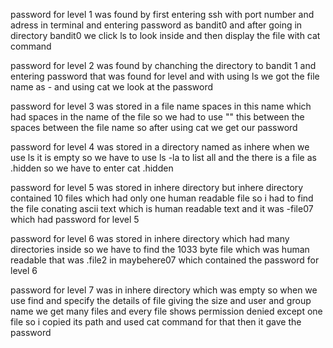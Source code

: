 password for level 1 was found by first entering ssh with port number and adress in terminal and entering password as bandit0 and after going in directory bandit0 we click ls to look inside and then display the file with cat command


password for level 2 was found by chanching the directory to bandit 1 and entering password that was found for level and with using ls we got the file name as - and using cat we look at the password


password for level 3 was stored in a file name spaces in this name which had spaces in the name of the file so we had to use "\" this between the spaces between the file name so after using cat we get our password

password for level 4 was stored in a directory named as inhere when we use ls it is empty so we have to use ls -la to list all and the there is a file as .hidden so we have to enter cat .hidden


password for level 5 was stored in inhere directory but inhere directory contained 10 files which had only one human readable file so i had to find the file conating ascii text which is human readable text and it was -file07 which had password for level 5


password for level 6 was stored in inhere directory which had many directories inside so we have to find the 1033 byte file which was human readable that was .file2 in maybehere07 which contained the password for level 6


password for level 7 was in inhere directory which was empty so when we use find and specify the details of file giving the size and user and group name we get many files and every file shows permission denied except one file so i copied its path and used cat command for that then it gave the password
